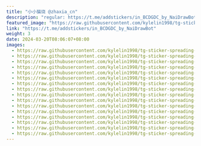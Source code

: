 ```yaml
---
title: "小小猫烧 @zhaxia_cn"
description: "regular: https://t.me/addstickers/in_BCDGDC_by_NaiDrawBot"
featured_image: "https://raw.githubusercontent.com/kylelin1998/tg-sticker-spreading-worldwide-images/main/img/a90f081f-fdff-4adf-bcef-2c8c5c19bee6.jpg"
link: "https://t.me/addstickers/in_BCDGDC_by_NaiDrawBot"
weight: 3
date: 2024-03-20T08:06:07+08:00
images:
  - https://raw.githubusercontent.com/kylelin1998/tg-sticker-spreading-worldwide-images/main/img/a90f081f-fdff-4adf-bcef-2c8c5c19bee6.jpg
  - https://raw.githubusercontent.com/kylelin1998/tg-sticker-spreading-worldwide-images/main/img/747378e6-e46a-4421-a12b-6904feb08c4e.jpg
  - https://raw.githubusercontent.com/kylelin1998/tg-sticker-spreading-worldwide-images/main/img/c8698f88-be19-4e14-b34c-a08474ed58a9.jpg
  - https://raw.githubusercontent.com/kylelin1998/tg-sticker-spreading-worldwide-images/main/img/13dacc45-ca83-47b1-ae87-5ee14537ed40.jpg
  - https://raw.githubusercontent.com/kylelin1998/tg-sticker-spreading-worldwide-images/main/img/86ed4e6b-5d3d-4bf3-9e15-f9ea0e571873.jpg
  - https://raw.githubusercontent.com/kylelin1998/tg-sticker-spreading-worldwide-images/main/img/7cec7ee7-d65b-47bf-a900-cadca6e3c720.jpg
  - https://raw.githubusercontent.com/kylelin1998/tg-sticker-spreading-worldwide-images/main/img/fa72df9d-7b23-4ec5-a7c9-264009396c33.jpg
  - https://raw.githubusercontent.com/kylelin1998/tg-sticker-spreading-worldwide-images/main/img/03494e91-1742-4739-88a9-4cf245586170.jpg
  - https://raw.githubusercontent.com/kylelin1998/tg-sticker-spreading-worldwide-images/main/img/c4ff1cab-849f-4061-849b-cfa5b27619a9.jpg
  - https://raw.githubusercontent.com/kylelin1998/tg-sticker-spreading-worldwide-images/main/img/4699a9f1-479b-430f-81c9-8d937b04a630.jpg
  - https://raw.githubusercontent.com/kylelin1998/tg-sticker-spreading-worldwide-images/main/img/4390bd74-b3a3-441d-933a-ccbd24ae4e9f.jpg
  - https://raw.githubusercontent.com/kylelin1998/tg-sticker-spreading-worldwide-images/main/img/21c71494-672d-4a3a-a440-a7dbbb272b76.jpg
  - https://raw.githubusercontent.com/kylelin1998/tg-sticker-spreading-worldwide-images/main/img/834dfa23-a96e-48ee-b525-ccfd03ae246c.jpg
  - https://raw.githubusercontent.com/kylelin1998/tg-sticker-spreading-worldwide-images/main/img/fe7e894f-8ad4-45e7-9c7b-d03e4736c238.jpg
  - https://raw.githubusercontent.com/kylelin1998/tg-sticker-spreading-worldwide-images/main/img/f22ab881-deac-4cda-908d-726381c9b097.jpg
  - https://raw.githubusercontent.com/kylelin1998/tg-sticker-spreading-worldwide-images/main/img/fc18a5ff-ede3-45cf-9226-14868fad234f.jpg
---
```

